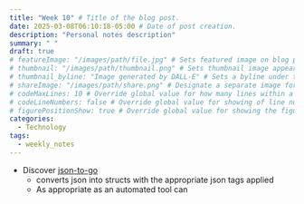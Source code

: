```yaml
---
title: "Week 10" # Title of the blog post.
date: 2025-03-08T06:10:18-05:00 # Date of post creation.
description: "Personal notes description"
summary: " "
draft: true
# featureImage: "/images/path/file.jpg" # Sets featured image on blog post.
# thumbnail: "/images/path/thumbnail.png" # Sets thumbnail image appearing inside card on homepage.
# thumbnail_byline: "Image generated by DALL-E" # Sets a byline under the thumbnail image
# shareImage: "/images/path/share.png" # Designate a separate image for social media sharing.
# codeMaxLines: 10 # Override global value for how many lines within a code block before auto-collapsing.
# codeLineNumbers: false # Override global value for showing of line numbers within code block.
# figurePositionShow: true # Override global value for showing the figure label.
categories:
  - Technology
tags:
  - weekly_notes
---
```


- Discover [json-to-go](https://mholt.github.io/json-to-go/)
  - converts json into structs with the appropriate json tags applied
  - As appropriate as an automated tool can
